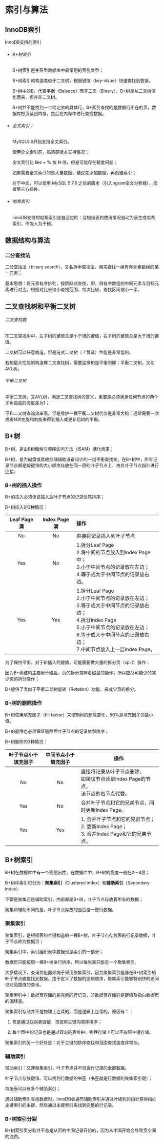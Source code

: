 # 索引与算法

## InnoDB索引

InnoDB支持的索引

- ###### B+树索引
  
  B+树索引是关系型数据库中最常用的索引类型；
  
  B+树索引的构造类似于二叉树，根据键值（key-vlaue）快速查找到数据。
  
  B+树中的B，代表平衡（Balance）而非二叉（Binary），B+树是从二叉树演化而来，但并非二叉树。
  
  B+树并不能找到一个给定值的具体行，B+索引查找的是数据行所在的页，数据库把页读到内存，然后在内存中进行查找数据。

- ###### 全文索引：
  
  MySQL5.6开始支持全文索引。
  
  使用全文索引前，搞清楚版本支持情况；
  
  全文索引比 like + % 快 N 倍，但是可能存在精度问题；
  
  如果需要全文索引的是大量数据，建议先添加数据，再创建索引；
  
  对于中文，可以使用 MySQL 5.7.6 之后的版本（引入ngram全文分析器），或者第三方插件。

- ###### 哈希索引
  
  InnoDB支持的哈希索引是自适应的：会根据表的使用情况自动为表生成哈希索引，不能人为干预。

## 数据结构与算法

### 二分查找法

二分查找法（binary search），又名折半查找法，用来查找一组有序元素数组的某一元素；

基本思想：将元素有序排列，按跳跃式查找，即，将有序数组的中间元素与目标元素进行对比，根据对比来缩小查找范围，每次比较，查找区间缩小一半。

## 二叉查找树和平衡二叉树

###### 二叉查找数

在二叉查找树中，左子树的键值总是小于根的键值，右子树的键值总是大于根的键值。

二叉树可以任意构造，但是链式二叉树（？暂译）性能是非常低的。

若想最大性能的构造棵二叉查找树，需要这棵树是平衡的即：平衡二叉树，又名AVL树。

###### 平衡二叉树

平衡二叉树，又AVL树，满足二叉查找树的定义，重要是必须满足任何节点的两个子树高度的高度差为1；

平和二叉树查询效率高，但是维护一棵平衡二叉树代价是非常大的：通常需要一次或者N次左旋和右旋来得到插入或更新后树的平衡。

## B+树

B+树，是由B树和索引顺序访问方法（ISAM）演化而来；

B+树，是为磁盘或其他存储辅助设备设计的一组平衡查找树，在B+树中，所有记录节点都是按键值的大小顺序存放在同一层的叶子节点上，由各叶子节点指针进行连接。

### B+树的插入操作

B+的插入必须保证插入后叶子节点的记录依然排序；

B+树插入的3种情况：

| Leaf Page满 | Index Page 满 | 操作                                                                                                                                                  |
|:----------:|:------------:|:--------------------------------------------------------------------------------------------------------------------------------------------------- |
| No         | No           | 直接将记录插入到叶子节点                                                                                                                                        |
| Yes        | No           | 1.拆分Leaf Page<br/>2.将中间的节点放入到Index Page中；<br/>3.小于中间节点的记录放在左边；<br/>4.等于或大于中间节点的记录放右边。                                                               |
| Yes        | Yes          | 1.拆分Leaf Page<br/>2.小于中间节点的记录放在左边；<br/>3.等于或大于中间节点的记录放右边；<br/>4.拆分Index Page<br/>5.小于中间节点的记录放在左边；<br/>6.等于或大于中间节点的记录放右边；<br/>7.中间节点放入上一层Index Page。 |

为了保持平衡，对于新插入的键值，可能需要做大量的拆分页（split）操作；

因为B+树结构主要用于磁盘，页的拆分意味着磁盘的操作，所以应尽可能少的减少页的拆分操作；

B+提供了类似于平衡二叉树旋转（Rotation）功能，来减少页的拆分。

### B+树的删除操作

B+树使用填充因子（fill factor）来控制树的删除变化，50%是填充因子的最小值。

B+的删除也必须保证删除后叶子节点的记录依然排序；

B+树删除的3种情况：

| 叶子节点小于填充因子 | 中间节点小于填充因子 | 操作                                                                 |
|:----------:|:----------:| ------------------------------------------------------------------ |
| No         | No         | 直接将记录从叶子节点删除，<br/>如果该节点还是Index Page的节点，<br/>该节点的右节点代替。             |
| Yes        | No         | 合并叶子节点和它的兄弟节点，同时更新Index Page。                                      |
| Yes        | Yes        | 1. 合并叶子节点和它的兄弟节点；<br/>2. 更新Index Page；<br/>3. 合并Index Page和它的兄弟节点。 |



## B+树索引

B+树在数据库中有一个高扇出性，在数据库中，B+树的高度一般在2～4层；

B+树中索引可分为：**聚集索引**（Clustered index）和**辅助索引**（Secondary index）

不管是聚集还是辅助索引，内部都是B+树，叶子节点存放着所有的数据；

聚集和辅助不同的是，叶子节点存放的是否是一整行数据。



### 聚集索引

聚集索引，是根据表的主键构造的一棵B+树，叶子节点存放表的行记录数据，叶子节点称为数据页；

聚集索引中，索引组织表中数据也是索引的一部分；

数据页只能按照一棵B+树进行排序，所以每张表只能有一个聚集索引。

大多情况下，查询优化器倾向于采用聚集索引，因为聚集索引能够在B+树索引的叶子节点直接找到数据。由于定义了数据的逻辑顺序，聚集索引能够特别快的访问仅对范围值的查询。

聚集索引中：数据页存储的是完整的行记录，非数据页存储的是键值及指向数据页的偏移量。

聚集索引存储并不是物理上连续的，而是逻辑上连续的，原因有二：

1. 页是通过双向表链接，页按照主键的顺序排序；

2. 每个页中的记录也是通过双向链表维护，物理存储上可以不按照主键存储。

聚集索引的另一个好处是：对于主键的排序查找和范围查找速度非常快。

### 辅助索引

辅助索引：又非聚集索引，叶子节点并不包含行记录的全部数据。

叶子节点存放键值、可以找到行数据的书签（书签就是行数据的聚集索引键）；

每张表可以有多个辅助索引；

通过辅助索引查找数据时，InnoDB会遍历辅助索引并通过叶级别的指针获得指向主键索引的主键，然后通过主键索引来找到完整的行记录。

### B+树索引分裂

B+树索引页分裂并不总是从页的中间记录开始的，因为从中间开始会导致页空间的浪费。
